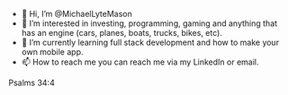 - 👋 Hi, I’m @MichaelLyteMason
- 👀 I’m interested in investing, programming, gaming and anything that has an engine (cars, planes, boats, trucks, bikes, etc).
- 🌱 I’m currently learning full stack development and how to make your own mobile app.
- 📫 How to reach me you can reach me via my LinkedIn or email.

Psalms 34:4

<!---
MichaelLyteMason/MichaelLyteMason is a ✨ special ✨ repository because its `README.md` (this file) appears on your GitHub profile.
You can click the Preview link to take a look at your changes.
--->
